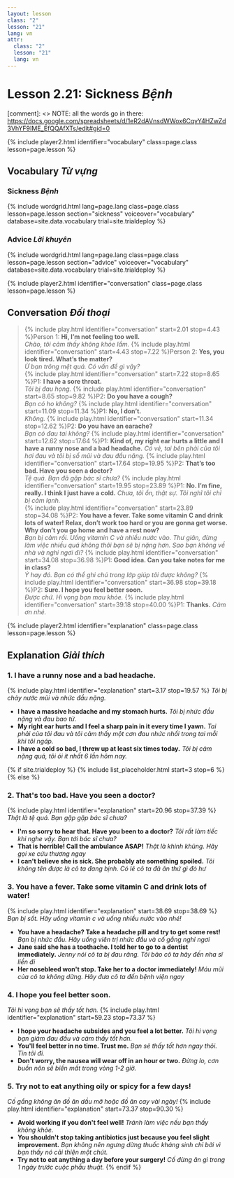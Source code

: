 ```yaml
---
layout: lesson
class: "2"
lesson: "21"
lang: vn
attr:
  class: "2"
  lesson: "21"
  lang: vn
---
```



# Lesson 2.21: Sickness *Bệnh*

[comment]: <> NOTE: all the words go in there: https://docs.google.com/spreadsheets/d/1eR2dAVnsdWWox6CqvY4HZwZd3VhYF9IME_EfQQAfXTs/edit#gid=0

{% include player2.html identifier="vocabulary" class=page.class lesson=page.lesson %}
## Vocabulary *Từ vựng*


### Sickness *Bệnh*

{% include wordgrid.html lang=page.lang
		class=page.class 
		lesson=page.lesson 
		section="sickness"
		voiceover="vocabulary"
		database=site.data.vocabulary 
		trial=site.trialdeploy %}


### Advice *Lời khuyên*

{% include wordgrid.html lang=page.lang
		class=page.class 
		lesson=page.lesson 
		section="advice"
		voiceover="vocabulary"
		database=site.data.vocabulary 
		trial=site.trialdeploy %}




{% include player2.html identifier="conversation" class=page.class lesson=page.lesson %}

## Conversation *Đối thoại*

> {% include play.html identifier="conversation" start=2.01 stop=4.43 %}Person 1: **Hi, I’m not feeling too well.**  
*Chào, tôi cảm thấy không khỏe lắm.*
> {% include play.html identifier="conversation" start=4.43 stop=7.22 %}Person 2: **Yes, you look tired. What’s the matter?**  
*Ừ bạn trông mệt quá. Có vấn đề gì vậy?*  
> {% include play.html identifier="conversation" start=7.22 stop=8.65 %}P1: **I have a sore throat.**   
*Tôi bị đau họng.*
> {% include play.html identifier="conversation" start=8.65 stop=9.82 %}P2: **Do you have a cough?**  
*Bạn có ho không?*
> {% include play.html identifier="conversation" start=11.09 stop=11.34 %}P1: **No, I don’t.**  
*Không.*
> {% include play.html identifier="conversation" start=11.34 stop=12.62 %}P2: **Do you have an earache?**  
*Bạn có đau tai không?*
> {% include play.html identifier="conversation" start=12.62 stop=17.64 %}P1: **Kind of, my right ear hurts a little and I have a runny nose and a bad headache.**    *Có vẻ, tai bên phải của tôi hơi đau và tôi bị sổ mũi và đau đầu nặng.*
> {% include play.html identifier="conversation" start=17.64 stop=19.95 %}P2: **That’s too bad. Have you seen a doctor?**    
*Tệ quá. Bạn đã gặp bác sĩ chưa?*
> {% include play.html identifier="conversation" start=19.95 stop=23.89 %}P1: **No. I’m fine, really. I think I just have a cold.**
*Chưa, tôi ổn, thật sự. Tôi nghĩ tôi chỉ bị cảm lạnh.*    
> {% include play.html identifier="conversation" start=23.89 stop=34.08 %}P2: **You have a fever. Take some vitamin C and drink lots of water! Relax, don’t work too hard or you are gonna get worse. Why don’t you go home and have a rest now?**  
*Bạn bị cảm rồi. Uống vitamin C và nhiều nước vào. Thư giãn, đừng làm việc nhiều quá không thôi bạn sẽ bị nặng hơn. Sao bạn không về nhà và nghỉ ngơi đi?*
> {% include play.html identifier="conversation" start=34.08 stop=36.98 %}P1: **Good idea. Can you take notes for me in class?**  
*Ý hay đó. Bạn có thể ghi chú trong lớp giúp tôi được không?*
> {% include play.html identifier="conversation" start=36.98 stop=39.18 %}P2: **Sure. I hope you feel better soon.**  
*Được chứ. Hi vọng bạn mau khỏe.*
> {% include play.html identifier="conversation" start=39.18 stop=40.00 %}P1: **Thanks.**  *Cảm ơn nhé.*


{% include player2.html identifier="explanation" class=page.class lesson=page.lesson %}

## Explanation *Giải thích*
### 1. I have a runny nose and a bad headache.
{% include play.html identifier="explanation" start=3.17 stop=19.57 %}
*Tôi bị chảy nước mũi và nhức đầu nặng.* 
- **I have a massive headache and my stomach hurts.** *Tôi bị nhức đầu nặng và đau bao tử.*
- **My right ear hurts and I feel a sharp pain in it every time I yawn.** *Tai phải của tôi đau và tôi cảm thấy một cơn đau nhức nhối trong tai mỗi khi tôi ngáp.*
- **I have a cold so bad, I threw up at least six times today.**  *Tôi bị cảm nặng quá, tôi ói ít nhất 6 lần hôm nay.*


{% if site.trialdeploy %}
  {% include list_placeholder.html start=3 stop=6 %}
  {% else %}
  

### 2. That's too bad. Have you seen a doctor?
{% include play.html identifier="explanation" start=20.96 stop=37.39 %}
*Thật là tệ quá. Bạn gặp gặp bác sĩ chưa?*
- **I'm so sorry to hear that. Have you been to a doctor?** *Tôi rất làm tiếc khi nghe vậy. Bạn tới bác sĩ chưa?*
- **That is horrible! Call the ambulance ASAP!** *Thật là khinh khủng. Hãy gọi xe cứu thương ngay*
- **I can't believe she is sick. She probably ate something spoiled.** *Tôi không tên được là cô ta đang bịnh. Có lẽ cô ta đã ăn thứ gì đó hư*

### 3. You have a fever. Take some vitamin C and drink lots of water!
{% include play.html identifier="explanation" start=38.69 stop=38.69 %}
*Bạn bị sốt. Hãy uống vitamin c và uống nhiều nước vào nhé!*
- **You have a headache? Take a headache pill and try to get some rest!** *Bạn bị nhức đầu. Hãy uống viên trị nhức đầu và cố gắng nghỉ ngơi*
- **Jane said she has a toothache. I told her to go to a dentist immediately.** *Jenny nói cô ta bị đau răng. Tôi bảo cô ta hãy đến nha sĩ liền đi*
- **Her nosebleed won't stop. Take her to a doctor immediately!**  *Máu mũi của cô ta không dừng. Hãy đưa cô ta đến bệnh viện ngay*

### 4. I hope you feel better soon. 
*Tôi hi vọng bạn sẽ thấy tốt hơn.*
{% include play.html identifier="explanation" start=59.23 stop=73.37 %}

- **I hope your headache subsides and you feel a lot better.**  *Tôi hi vọng bạn giảm đau đầu và cảm thấy tốt hơn.*
- **You'll feel better in no time. Trust me.**  *Bạn sẽ thấy tốt hơn ngay thôi. Tin tôi đi.*
- **Don't worry, the nausea will wear off in an hour or two.** *Đừng lo, cơn buồn nôn sẽ biến mất trong vòng 1-2 giờ.*

### 5. Try not to eat anything oily or spicy for a few days!
*Cố gắng không ăn đồ ăn dầu mỡ hoặc đồ ăn cay vài ngày!*
{% include play.html identifier="explanation" start=73.37 stop=90.30 %}
- **Avoid working if you don't feel well!**  *Tránh làm việc nếu bạn thấy không khỏe.*
- **You shouldn't stop taking antibiotics just because you feel slight improvement.**  *Bạn không nên ngưng dừng thuốc kháng sinh chỉ bởi vì bạn thấy nó cải thiện một chút.*
- **Try not to eat anything a day before your surgery!**  *Cố đừng ăn gì trong 1 ngày trước cuộc phẫu thuật.*
{% endif %}
